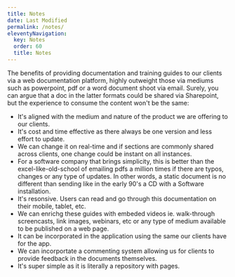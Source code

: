 ```yaml
---
title: Notes
date: Last Modified 
permalink: /notes/
eleventyNavigation:
  key: Notes 
  order: 60
  title: Notes
---
```


The benefits of providing documentation and training guides to our clients via a web documentation platform, highly outweight those via mediums such as powerpoint, pdf or a word document shoot via email. Surely, you can argue that a doc in the latter formats could be shared via Sharepoint, but the experience to consume the content won't be the same:

* It's aligned with the medium and nature of the product we are offering to our clients.
* It's cost and time effective as there always be one version and less effort to update.
* We can change it on real-time and if sections are commonly shared across clients, one change could be instant on all instances.
* For a software company that brings simplicity, this is better than the excel-like-old-school of emailing pdfs a million times if there are typos, changes or any type of updates. In other words, a static document is no different than sending like in the early 90's a CD with a Software installation.
* It's resonsive. Users can read and go through this documentation on their mobile, tablet, etc.
* We can enrichg these guides with embeded videos ie. walk-through screencasts, link images, webinars, etc or any type of medium available to be published on a web page.
* It can be incorporated in the application using the same our clients have for the app.
* We can incorportate a commenting system allowing us for clients to provide feedback in the documents themselves.
* It's super simple as it is literally a repository with pages.
